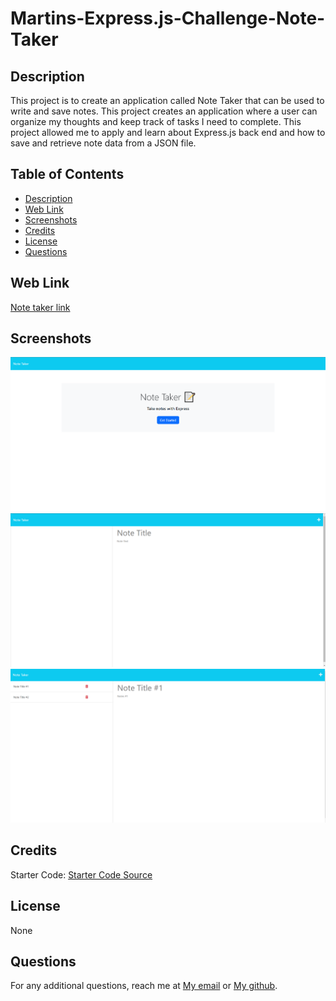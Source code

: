 # Martins-Express.js-Challenge-Note-Taker

## Description
This project is to create an application called Note Taker that can be used to write and save notes. This project creates an application where a user can organize my thoughts and keep track of tasks I need to complete. This project allowed me to apply and learn about Express.js back end and how to save and retrieve note data from a JSON file.

## Table of Contents 
- [Description](#description)
- [Web Link](#web-link)
- [Screenshots](#screenshots)
- [Credits](#credits)
- [License](#license)
- [Questions](#questions)

## Web Link

<a href="https://martins-not-taker-5e7f5384cf74.herokuapp.com/notes">Note taker link</a>

## Screenshots

<img src="./public/assets/images/index-html.PNG" alt="Screen Shot of index.html"/>
<img src="./public/assets/images/start-notes-html.PNG" alt="Screen Shot of starting notes.html"/>
<img src="./public/assets/images/writen-notes.PNG" alt="Screen Shot of notes.html w/ example notes"/>

## Credits

Starter Code:
<a href="https://github.com/coding-boot-camp/miniature-eureka">Starter Code Source</a>

## License

None

## Questions

For any additional questions, reach me at <a href="martinapopot@gmail.com">My email</a> or <a href="https://github.com/mardyyy">My github</a>.